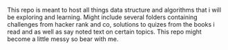 This repo is meant to host all things data structure and algorithms that i will be exploring and learning. 
Might include several folders containing challenges from hacker rank and co, solutions to quizes from the books i read and as well as say noted text on certain topics.
This repo might become a little messy so bear with me.
